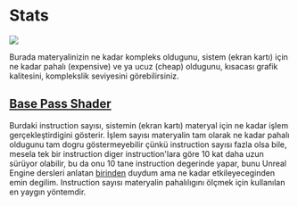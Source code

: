 # Stats
<img src="../Dosyalar/Materyal_Editor_Stats.jpg">

Burada materyalinizin ne kadar kompleks oldugunu, sistem (ekran kartı) için ne kadar pahalı (expensive) ve ya ucuz (cheap) oldugunu, kısacası grafik kalitesini, komplekslik seviyesini görebilirsiniz.

## [Base Pass Shader]()

Burdaki instruction sayısı, sistemin (ekran kartı) materyal için ne kadar işlem gerçekleştirdigini gösterir. İşlem sayısı materyalin tam olarak ne kadar pahalı oldugunu tam dogru göstermeyebilir çünkü instruction sayısı fazla olsa bile, mesela tek bir instruction diger instruction'lara göre 10 kat daha uzun sürüyor olabilir, bu da onu 10 tane instruction degerinde yapar, bunu Unreal Engine dersleri anlatan [birinden](https://youtu.be/D8E47BJOE6E?t=192) duydum ama ne kadar etkileyeceginden emin degilim. Instruction sayısı materyalin pahalılıgını ölçmek için kullanılan en yaygın yöntemdir.

